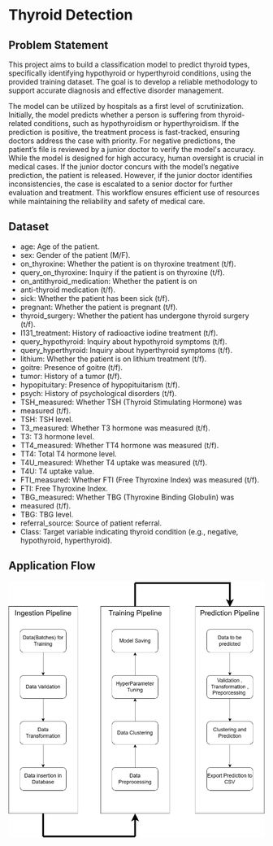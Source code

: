 
# Thyroid Detection

## Problem Statement

This project aims to build a classification model to predict thyroid types, specifically identifying hypothyroid or hyperthyroid conditions, using the provided training dataset. The goal is to develop a reliable methodology to support accurate diagnosis and effective disorder management.

The model can be utilized by hospitals as a first level of scrutinization. Initially, the model predicts whether a person is suffering from thyroid-related conditions, such as hypothyroidism or hyperthyroidism. If the prediction is positive, the treatment process is fast-tracked, ensuring doctors address the case with priority. For negative predictions, the patient’s file is reviewed by a junior doctor to verify the model's accuracy. While the model is designed for high accuracy, human oversight is crucial in medical cases. If the junior doctor concurs with the model’s negative prediction, the patient is released. However, if the junior doctor identifies inconsistencies, the case is escalated to a senior doctor for further evaluation and treatment. This workflow ensures efficient use of resources while maintaining the reliability and safety of medical care.




## Dataset

- age: Age of the patient.
- sex: Gender of the patient (M/F).
- on_thyroxine: Whether the patient is on thyroxine treatment (t/f).
- query_on_thyroxine: Inquiry if the patient is on thyroxine (t/f).
- on_antithyroid_medication: Whether the patient is on
- anti-thyroid medication (t/f).
- sick: Whether the patient has been sick (t/f).
- pregnant: Whether the patient is pregnant (t/f).
- thyroid_surgery: Whether the patient has undergone thyroid surgery (t/f).
- I131_treatment: History of radioactive iodine treatment (t/f).
- query_hypothyroid: Inquiry about hypothyroid symptoms (t/f).
- query_hyperthyroid: Inquiry about hyperthyroid symptoms (t/f).
- lithium: Whether the patient is on lithium treatment (t/f).
- goitre: Presence of goitre (t/f).
- tumor: History of a tumor (t/f).
- hypopituitary: Presence of hypopituitarism (t/f).
- psych: History of psychological disorders (t/f).
- TSH_measured: Whether TSH (Thyroid Stimulating Hormone) was
- measured (t/f).
- TSH: TSH level.
- T3_measured: Whether T3 hormone was measured (t/f).
- T3: T3 hormone level.
- TT4_measured: Whether TT4 hormone was measured (t/f).
- TT4: Total T4 hormone level.
- T4U_measured: Whether T4 uptake was measured (t/f).
- T4U: T4 uptake value.
- FTI_measured: Whether FTI (Free Thyroxine Index) was measured (t/f).
- FTI: Free Thyroxine Index.
- TBG_measured: Whether TBG (Thyroxine Binding Globulin) was
- measured (t/f).
- TBG: TBG level.
- referral_source: Source of patient referral.
- Class: Target variable indicating thyroid condition (e.g., negative, hypothyroid, hyperthyroid).


## Application Flow
![Application Flow Overview](https://github.com/N1RM4L13/ThyroidDetection/blob/2e3c749df283bfae895f8256fd51398eae4772fa/assets/FlowDiagram.png)

